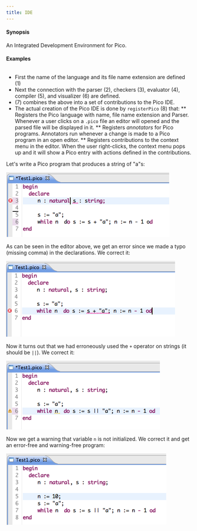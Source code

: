 ```yaml
---
title: IDE
---
```


#### Synopsis

An Integrated Development Environment for Pico.

#### Examples


```rascal

```

                
*  First the name of the language and its file name extension are defined (1)
*  Next the connection with the parser (2), checkers (3), evaluator (4),
  compiler (5), and visualizer (6) are defined.
*  (7) combines the above into a set of contributions to the Pico IDE.
*  The actual creation of the Pico IDE is done by `registerPico` (8) that:
   **  Registers the Pico language with name, file name extension and Parser. Whenever a user clicks on
       a `.pico` file an editor will opened and the parsed file will be displayed in it.
   **  Registers _annotators_ for Pico programs. Annotators run whenever a change is made to a Pico program in an open editor.
   **  Registers contributions to the context menu in the editor. When the user right-clicks, the context menu
       pops up and it will show a Pico entry with actions defined in the contributions.


Let's write a Pico program that produces a string of "a"s:


![](/assets/Recipes/Languages/Pico/IDE/Screenshot1.png)


As can be seen in the editor above, we get an error since we made a typo (missing comma) in the declarations. We correct it:



![](/assets/Recipes/Languages/Pico/IDE/Screenshot2.png)


Now it turns out that we had erroneously used the `+` operator on strings (it should be `||`). We correct it:


![](/assets/Recipes/Languages/Pico/IDE/Screenshot3.png)


Now we get a warning that variable `n` is not initialized. We correct it and get an error-free and warning-free program:


![](/assets/Recipes/Languages/Pico/IDE/Screenshot4.png)



